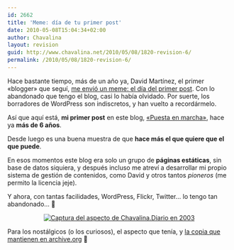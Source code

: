 ```yaml
---
id: 2662
title: 'Meme: día de tu primer post'
date: 2010-05-08T15:04:34+02:00
author: Chavalina
layout: revision
guid: http://www.chavalina.net/2010/05/08/1820-revision-6/
permalink: /2010/05/08/1820-revision-6/
---
```

Hace bastante tiempo, más de un año ya, David Martínez, el primer «blogger» que seguí, <a href="http://dmnet.bitacoras.com/archivos/chorradas/meme-dia-de-tu-primer-post.php" target="_blank">me envió un meme: el día del primer post</a>. Con lo abandonado que tengo el blog, casi lo había olvidado. Por suerte, los borradores de WordPress son indiscretos, y han vuelto a recordármelo.

Así que aquí está, **mi primer post** en este blog, [«Puesta en marcha»](http://www.chavalina.net/2003/11/22/post-1/), hace ya **más de 6 años**.

Desde luego es una buena muestra de que **hace más el que quiere que el que puede**.

En esos momentos este blog era solo un grupo de **páginas estáticas**, sin base de datos siquiera, y después incluso me atreví a desarrollar mi propio sistema de gestión de contenidos, como David y otros tantos _pioneros_ (me permito la licencia jeje).

Y ahora, con tantas facilidades, WordPress, Flickr, Twitter… lo tengo tan abandonado… 🙁

<p style="text-align: center;">
  <a href="/imagenes/2010/05/Mi-pagina-de-inicio-Weblog-de-Chavalina-chavalina.tk-._1273327093141.png"><img class="aligncenter size-medium wp-image-1849" title=".- Mi pagina de inicio - Weblog de Chavalina - chavalina.tk -._1273327093141" src="/imagenes/2010/05/Mi-pagina-de-inicio-Weblog-de-Chavalina-chavalina.tk-._1273327093141-300x196.png" alt="Captura del aspecto de Chavalina.Diario en 2003" width="300" height="196" srcset="http://www.chavalina.net/imagenes/2010/05/Mi-pagina-de-inicio-Weblog-de-Chavalina-chavalina.tk-._1273327093141-300x196.png 300w, http://www.chavalina.net/imagenes/2010/05/Mi-pagina-de-inicio-Weblog-de-Chavalina-chavalina.tk-._1273327093141.png 795w" sizes="(max-width: 300px) 100vw, 300px" /></a>
</p>

Para los nostálgicos (o los curiosos), el aspecto que tenía, y <a href="http://web.archive.org/web/20040329085832/http://www.chavalina.net/" target="_blank">la copia que mantienen en archive.org</a> 🙂